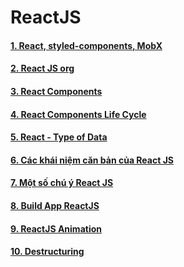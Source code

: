 # ReactJS

#### [1. React, styled-components, MobX](https://sizzy.co/?url=https%3A%2F%2Fpreactjs.com)

#### [2. React JS org](https://github.com/daodc/Front-End-Develop-Technicals/blob/master/Reactjs-org.md)

#### [3. React Components](https://github.com/daodc/Front-End-Develop-Technicals/blob/master/Reactjs-components.md)

#### [4. React Components Life Cycle](https://github.com/daodc/Front-End-Develop-Technicals/blob/master/Reactjs-components-life-cycle.md)

#### [5. React - Type of Data](https://github.com/daodc/Front-End-Develop-Technicals/blob/master/Reactjs-type.md)

#### [6. Các khái niệm căn bản của React JS](https://github.com/daodc/Front-End-Develop-Technicals/blob/master/Reactjs-concept.md)

#### [7. Một số chú ý React JS](https://github.com/daodc/Front-End-Develop-Technicals/blob/master/Reactjs-remark.md)

#### [8. Build App ReactJS](https://github.com/daodc/Front-End-Develop-Technicals/blob/master/Reactjs-build-app.md)

#### [9. ReactJS Animation](https://github.com/drcmda/react-spring)

#### [10. Destructuring](http://exploringjs.com/es6/ch_destructuring.html)
